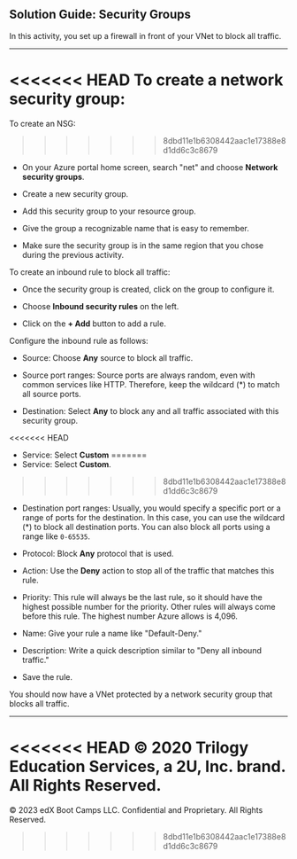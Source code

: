 ## Solution Guide: Security Groups

In this activity, you set up a firewall in front of your VNet to block all traffic.

---

<<<<<<< HEAD
To create a network security group:
=======
To create an NSG:
>>>>>>> 8dbd11e1b6308442aac1e17388e8d1dd6c3c8679

- On your Azure portal home screen, search "net" and choose **Network security groups**. 

- Create a new security group.

- Add this security group to your resource group.

- Give the group a recognizable name that is easy to remember.

- Make sure the security group is in the same region that you chose during the previous activity.

To create an inbound rule to block all traffic:

- Once the security group is created, click on the group to configure it.

- Choose **Inbound security rules** on the left.

- Click on the **+ Add** button to add a rule.

Configure the inbound rule as follows:

- Source: Choose **Any** source to block all traffic.

- Source port ranges: Source ports are always random, even with common services like HTTP. Therefore, keep the wildcard (*) to match all source ports.

- Destination: Select **Any** to block any and all traffic associated with this security group.

<<<<<<< HEAD
- Service: Select **Custom**
=======
- Service: Select **Custom**.
>>>>>>> 8dbd11e1b6308442aac1e17388e8d1dd6c3c8679

- Destination port ranges: Usually, you would specify a specific port or a range of ports for the destination. In this case, you can use the wildcard (*) to block all destination ports. You can also block all ports using a range like `0-65535`.

- Protocol: Block **Any** protocol that is used.

- Action: Use the **Deny** action to stop all of the traffic that matches this rule.

- Priority: This rule will always be the last rule, so it should have the highest possible number for the priority. Other rules will always come before this rule. The highest number Azure allows is 4,096.

- Name: Give your rule a name like "Default-Deny."

- Description: Write a quick description similar to "Deny all inbound traffic."

- Save the rule.

You should now have a VNet protected by a network security group that blocks all traffic.

---
<<<<<<< HEAD
© 2020 Trilogy Education Services, a 2U, Inc. brand. All Rights Reserved.
=======

© 2023 edX Boot Camps LLC. Confidential and Proprietary. All Rights Reserved.
>>>>>>> 8dbd11e1b6308442aac1e17388e8d1dd6c3c8679
